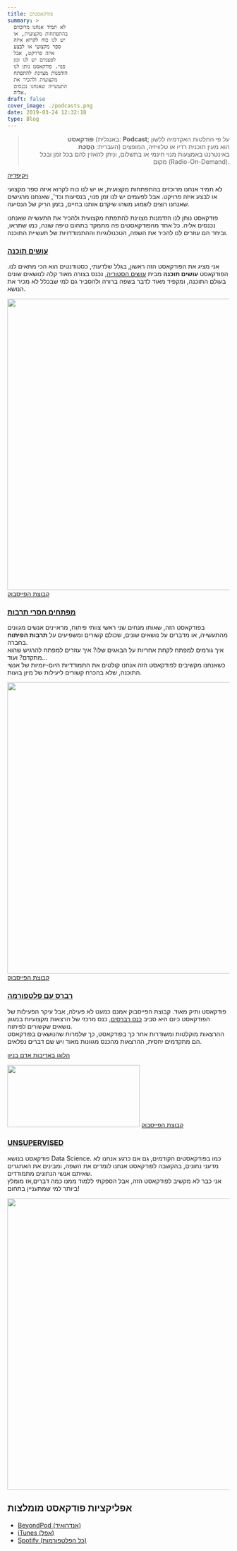 ```yaml
---
title: פודקאסטים
summary: >
  לא תמיד אנחנו מרוכזים
  בהתפתחות מקצועית, או
  יש לנו כוח לקרוא איזה
  ספר מקצועי או לבצע
  איזה פרויקט, אבל
  לפעמים יש לנו זמן
  פנוי. פודקאסט נותן לנו
  הזדמנות מצוינת להתפתח
  מקצועית ולהכיר את
  התעשייה שאנחנו נכנסים
  אליה.
draft: false
cover_image: ./podcasts.png
date: 2019-03-24 12:32:18
type: Blog
---
```


<p></p>

<!-- wp:paragraph -->
</p>
<blockquote>
<p style="text-align: right;"><b>פודקאסט</b> (באנגלית: <b>Podcast</b>; על פי החלטות האקדמיה ללשון העברית: <b>הֶסְכֵּת</b>) הוא מעין תוכנית רדיו או טלוויזיה, המופצים באינטרנט באמצעות מנוי חינמי או בתשלום, וניתן להאזין להם בכל זמן ובכל מקום (Radio-On-Demand).</p>
</blockquote>
<p style="text-align: left;"><a href="https://he.wikipedia.org/wiki/%D7%A4%D7%95%D7%93%D7%A7%D7%90%D7%A1%D7%98" target="_blank" rel="noopener noreferrer">ויקיפדיה</a></p>
<p>לא תמיד אנחנו מרוכזים בהתפתחות מקצועית, או יש לנו כוח לקרוא איזה ספר מקצועי או לבצע איזה פרויקט. אבל לפעמים יש לנו זמן פנוי, בנסיעות וכד', שאנחנו מרגישים שאנחנו רוצים לשמוע משהו שיקדם אותנו בחיים, בזמן הריק של הנסיעה.</p>
<p>פודקאסט נותן לנו הזדמנות מצוינת להתפתח מקצועית ולהכיר את התעשייה שאנחנו נכנסים אליה. כל אחד מהפודקאסטים פה מתמקד בתחום טיפה שונה, כמו שתראו, וביחד הם עוזרים לנו להכיר את השפה, הטכנולוגיות וההתמודדויות של תעשיית התוכנה.</p>		
			<h3><a href="https://www.ranlevi.com/software/" target="_blank" rel="noopener noreferrer">עושים תוכנה</a></h3>		
		<p>אני מציג את הפודקאסט הזה ראשון, בגלל שלדעתי, כסטודנטים הוא הכי מתאים לנו. הפודקאסט <strong>עושים תוכנה</strong> מבית <a href="https://www.ranlevi.com/" target="_blank" rel="noopener noreferrer">עושים הסטוריה</a>, נכנס בצורה מאוד קלה לנושאים שונים בעולם התוכנה, ומקפיד מאוד לדבר בשפה ברורה ולהסביר גם למי שבכלל לא מכיר את הנושא.</p>		
										<img width="660" height="660" src="./31960049_1808646542764152_4551425067463999488_o-1024x1024.jpg" alt="" srcset="https://i1.wp.com/www.bcsstudent.com/wp-content/uploads/2019/03/31960049_1808646542764152_4551425067463999488_o.jpg?resize=1024%2C1024&amp;ssl=1 1024w, https://i1.wp.com/www.bcsstudent.com/wp-content/uploads/2019/03/31960049_1808646542764152_4551425067463999488_o.jpg?resize=150%2C150&amp;ssl=1 150w, https://i1.wp.com/www.bcsstudent.com/wp-content/uploads/2019/03/31960049_1808646542764152_4551425067463999488_o.jpg?resize=300%2C300&amp;ssl=1 300w, https://i1.wp.com/www.bcsstudent.com/wp-content/uploads/2019/03/31960049_1808646542764152_4551425067463999488_o.jpg?resize=768%2C768&amp;ssl=1 768w, https://i1.wp.com/www.bcsstudent.com/wp-content/uploads/2019/03/31960049_1808646542764152_4551425067463999488_o.jpg?w=1400&amp;ssl=1 1400w, https://i1.wp.com/www.bcsstudent.com/wp-content/uploads/2019/03/31960049_1808646542764152_4551425067463999488_o.jpg?w=1320&amp;ssl=1 1320w" sizes="(max-width: 660px) 100vw, 660px" />											
			<a href="https://www.facebook.com/groups/making.software/" target="_blank" role="button" rel="noopener noreferrer">
						קבוצת הפייסבוק
					</a>
			<h3><a href="http://notarbut.co/" target="_blank" rel="noopener noreferrer">מפתחים חסרי תרבות</a></h3>		
		<p>בפודקאסט הזה, שאותו מנחים שני ראשי צוותי פיתוח, מראיינים אנשים מגוונים מהתעשייה, או מדברים על נושאים שונים, שכולם קשורים ומשפיעים על <strong>תרבות הפיתוח</strong> בחברה.<br />איך גורמים למפתח לקחת אחריות על הבאגים שלו? איך עוזרים למפתח להרגיש שהוא מתקדם? ועוד...<br />כשאנחנו מקשיבים לפודקאסט הזה אנחנו קולטים את התמודדיות היום-יומיות של אנשי התוכנה, שלא בהכרח קשורים ליעילות של מיון בועות.</p>		
										<img width="660" height="660" src="./16797094_1285724654826393_324378325635097549_o-1024x1024.png" alt="" srcset="https://i2.wp.com/www.bcsstudent.com/wp-content/uploads/2019/03/16797094_1285724654826393_324378325635097549_o.png?resize=1024%2C1024&amp;ssl=1 1024w, https://i2.wp.com/www.bcsstudent.com/wp-content/uploads/2019/03/16797094_1285724654826393_324378325635097549_o.png?resize=150%2C150&amp;ssl=1 150w, https://i2.wp.com/www.bcsstudent.com/wp-content/uploads/2019/03/16797094_1285724654826393_324378325635097549_o.png?resize=300%2C300&amp;ssl=1 300w, https://i2.wp.com/www.bcsstudent.com/wp-content/uploads/2019/03/16797094_1285724654826393_324378325635097549_o.png?resize=768%2C768&amp;ssl=1 768w, https://i2.wp.com/www.bcsstudent.com/wp-content/uploads/2019/03/16797094_1285724654826393_324378325635097549_o.png?w=1320&amp;ssl=1 1320w" sizes="(max-width: 660px) 100vw, 660px" />											
			<a href="https://www.facebook.com/notarbutpodcast/" target="_blank" role="button" rel="noopener noreferrer">
						קבוצת הפייסבוק
					</a>
			<h3><a href="https://www.reversim.com/" target="_blank" rel="noopener noreferrer">רברס עם פלטפורמה</a></h3>		
		<p>פודקאסט ותיק מאוד. קבוצת הפייסבוק אמנם כמעט לא פעילה, אבל עיקר הפעילות של הפודקאסט כיום היא סביב <a href="https://summit2019.reversim.com/" target="_blank" rel="noopener noreferrer">כנס רברסים</a>, כנס מרכזי של הרצאות מקצועיות במגוון נושאים שקשורים לפיתוח.<br />ההרצאות מוקלטות ומשודרות אחר כך בפודקאסט, כך שלמרות שהנושאים בפודקאסט הם מתקדמים יחסית, ההרצאות מהכנס מגוונות מאוד ויש שם דברים נפלאים.</p>		
			<p><a href="http://www.binpress.com/" target="_blank" rel="noopener noreferrer">הלוגו באדיבות אדם בניון</a></p>		
										<img width="300" height="141" src="./reversim-logo-white.png" alt="" />											
			<a href="https://www.facebook.com/notarbutpodcast/" target="_blank" role="button" rel="noopener noreferrer">
						קבוצת הפייסבוק
					</a>
			<h3><a href="http://www.unsupervised-podcast.xyz/" target="_blank" rel="noopener noreferrer">UNSUPERVISED</a></h3>		
		<p>פודקאסט בנושא Data Science. כמו בפודקאסטים הקודמים, גם אם כרגע אנחנו לא מדעני נתונים, בהקשבה לפודקאסט אנחנו לומדים את השפה, ומבינים את האתגרים שאיתם אנשי הנתונים מתמודדים.<br />אני כבר לא מקשיב לפודקאסט הזה, אבל הספקתי ללמוד ממנו כמה דברים,אז מומלץ ביותר למי שמתעניין בתחום!</p>		
										<img width="660" height="660" src="./22550346_472650739771870_6936595264954083591_o.jpg" alt="" srcset="https://i0.wp.com/www.bcsstudent.com/wp-content/uploads/2019/03/22550346_472650739771870_6936595264954083591_o.jpg?w=961&amp;ssl=1 961w, https://i0.wp.com/www.bcsstudent.com/wp-content/uploads/2019/03/22550346_472650739771870_6936595264954083591_o.jpg?resize=150%2C150&amp;ssl=1 150w, https://i0.wp.com/www.bcsstudent.com/wp-content/uploads/2019/03/22550346_472650739771870_6936595264954083591_o.jpg?resize=300%2C300&amp;ssl=1 300w, https://i0.wp.com/www.bcsstudent.com/wp-content/uploads/2019/03/22550346_472650739771870_6936595264954083591_o.jpg?resize=768%2C768&amp;ssl=1 768w" sizes="(max-width: 660px) 100vw, 660px" />											
			<h2>אפליקציות פודקאסט מומלצות</h2>		
					<ul>
							<li >
					<a href="https://play.google.com/store/apps/details?id=mobi.beyondpod" target="_blank" rel="noopener noreferrer">						
										BeyondPod (אנדרואיד)
											</a>
									</li>
								<li >
					<a href="https://itunes.apple.com/us/app/podcasts/" target="_blank" rel="noopener noreferrer">						
										iTunes (אפל)
											</a>
									</li>
								<li >
					<a href="https://open.spotify.com/genre/podcasts-page" target="_blank" rel="noopener noreferrer">						
										Spotify (כל הפלטפורמות)
											</a>
									</li>
						</ul>
<!-- /wp:paragraph -->
